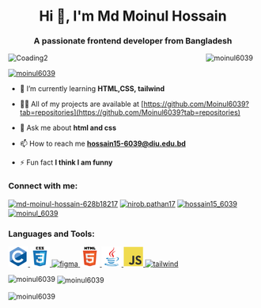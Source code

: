 <h1 align="center">Hi 👋, I'm Md Moinul Hossain</h1>
<h3 align="center">A passionate frontend developer from Bangladesh</h3>
<img align="left" width="400" src="https://i.pinimg.com/originals/8a/f4/fe/8af4febc154ad406079ce04b7e9f70ee.gif" alt="Coading2">
<img align="right" width="400" src="https://i.pinimg.com/originals/02/74/20/0274207612d515f49012c87803a9e631.gif" alt="">

<p align="left"> <img src="https://komarev.com/ghpvc/?username=moinul6039&label=Profile%20views&color=0e75b6&style=flat" alt="moinul6039" /> </p>

<p align="left"> <a href="https://github.com/ryo-ma/github-profile-trophy"><img src="https://github-profile-trophy.vercel.app/?username=moinul6039" alt="moinul6039" /></a> </p>

- 🌱 I’m currently learning **HTML,CSS, tailwind**

- 👨‍💻 All of my projects are available at [https://github.com/Moinul6039?tab=repositories](https://github.com/Moinul6039?tab=repositories)

- 💬 Ask me about **html and css**

- 📫 How to reach me **hossain15-6039@diu.edu.bd**

- ⚡ Fun fact **I think I am funny**

<h3 align="left">Connect with me:</h3>
<p align="left">
<a href="https://linkedin.com/in/md-moinul-hossain-628b18217" target="blank"><img align="center" src="https://raw.githubusercontent.com/rahuldkjain/github-profile-readme-generator/master/src/images/icons/Social/linked-in-alt.svg" alt="md-moinul-hossain-628b18217" height="30" width="40" /></a>
<a href="https://fb.com/nirob.pathan17" target="blank"><img align="center" src="https://raw.githubusercontent.com/rahuldkjain/github-profile-readme-generator/master/src/images/icons/Social/facebook.svg" alt="nirob.pathan17" height="30" width="40" /></a>
<a href="https://www.hackerrank.com/hossain15_6039" target="blank"><img align="center" src="https://raw.githubusercontent.com/rahuldkjain/github-profile-readme-generator/master/src/images/icons/Social/hackerrank.svg" alt="hossain15_6039" height="30" width="40" /></a>
<a href="https://codeforces.com/profile/moinul_6039" target="blank"><img align="center" src="https://raw.githubusercontent.com/rahuldkjain/github-profile-readme-generator/master/src/images/icons/Social/codeforces.svg" alt="moinul_6039" height="30" width="40" /></a>
</p>

<h3 align="left">Languages and Tools:</h3>
<p align="left"> <a href="https://www.cprogramming.com/" target="_blank" rel="noreferrer"> <img src="https://raw.githubusercontent.com/devicons/devicon/master/icons/c/c-original.svg" alt="c" width="40" height="40"/> </a> <a href="https://www.w3schools.com/css/" target="_blank" rel="noreferrer"> <img src="https://raw.githubusercontent.com/devicons/devicon/master/icons/css3/css3-original-wordmark.svg" alt="css3" width="40" height="40"/> </a> <a href="https://www.figma.com/" target="_blank" rel="noreferrer"> <img src="https://www.vectorlogo.zone/logos/figma/figma-icon.svg" alt="figma" width="40" height="40"/> </a> <a href="https://www.w3.org/html/" target="_blank" rel="noreferrer"> <img src="https://raw.githubusercontent.com/devicons/devicon/master/icons/html5/html5-original-wordmark.svg" alt="html5" width="40" height="40"/> </a> <a href="https://www.java.com" target="_blank" rel="noreferrer"> <img src="https://raw.githubusercontent.com/devicons/devicon/master/icons/java/java-original.svg" alt="java" width="40" height="40"/> </a> <a href="https://developer.mozilla.org/en-US/docs/Web/JavaScript" target="_blank" rel="noreferrer"> <img src="https://raw.githubusercontent.com/devicons/devicon/master/icons/javascript/javascript-original.svg" alt="javascript" width="40" height="40"/> </a> <a href="https://tailwindcss.com/" target="_blank" rel="noreferrer"> <img src="https://www.vectorlogo.zone/logos/tailwindcss/tailwindcss-icon.svg" alt="tailwind" width="40" height="40"/> </a> </p>

<p><img align="left" src="https://github-readme-stats.vercel.app/api/top-langs?username=moinul6039&show_icons=true&locale=en&layout=compact" alt="moinul6039" /></p>

<p>&nbsp;<img align="center" src="https://github-readme-stats.vercel.app/api?username=moinul6039&show_icons=true&locale=en" alt="moinul6039" /></p>

<p><img align="center" src="https://github-readme-streak-stats.herokuapp.com/?user=moinul6039&" alt="moinul6039" /></p>

